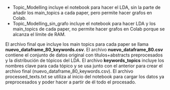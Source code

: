- Topic_Modelling incluye el notebook para hacer el LDA, sin la parte de añadir los main_topics a cada paper, pero permite hacer grafos en Colab.
- Topic_Modelling_sin_grafo incluye el notebook para hacer LDA y los main_topics de cada paper, no permite hacer grafos en Colab porque se alcanza el límite de RAM.

El archivo final que incluye los main topics para cada paper se llama **nuevo_dataframe_80_keywords.csv**. El archivo **nuevo_dataframe_80.csv** contiene el conjunto de datos original con títulos+abstracts preprocesados y la distribución de tópicos del LDA. El archivo **keywords_topics** incluye los nombres clave para cada tópico y se usa junto con el anterior para crear el archivo final (nuevo_dataframe_80_keywords.csv). El archivo processed_texts.txt se utiliza al inicio del notebook para cargar los datos ya preprocesados y poder hacer a partir de él todo el procesado.
